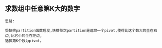 ## 求数组中任意第K大的数字

```
思路:

受快排partition函数启发,快排每次partition是选取一个pivot,使得比这个数大的全在右边,比它小的全在左边,
选择第K个数为pivot。
```